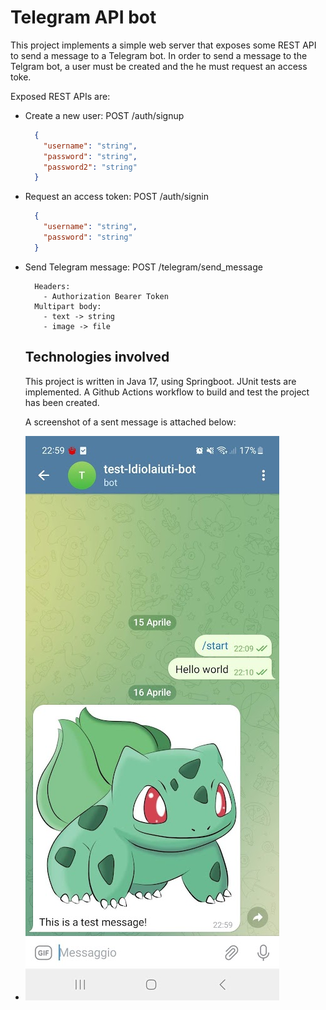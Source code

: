 # Telegram API bot

This project implements a simple web server that exposes some REST API to send a message to a Telegram bot. In order to send a message to the Telgram bot, a user must be created and the he must request an access toke.

Exposed REST APIs are:

* Create a new user: POST /auth/signup 
  ``` json
    {
      "username": "string",
      "password": "string",
      "password2": "string"
    }
  ```
* Request an access token: POST /auth/signin
  ``` json
    {
      "username": "string",
      "password": "string"
    }
  ```
* Send Telegram message: POST /telegram/send_message
  ```
    Headers:
      - Authorization Bearer Token
    Multipart body:
      - text -> string
      - image -> file
  ```
  
  ## Technologies involved
  
  This project is written in Java 17, using Springboot. JUnit tests are implemented.
  A Github Actions workflow to build and test the project has been created.
  
  A screenshot of a sent message is attached below:
* 
  ![](src/test/resources/message-sent.jpg)
  

